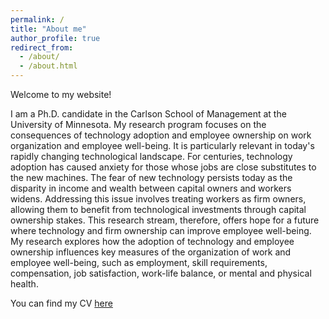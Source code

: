 ```yaml
---
permalink: /
title: "About me"
author_profile: true
redirect_from: 
  - /about/
  - /about.html
---
```


Welcome to my website!

I am a Ph.D. candidate in the Carlson School of Management at the University of Minnesota. My research program focuses on the consequences of technology adoption and employee ownership on work organization and employee well-being. It is particularly relevant in today's rapidly changing technological landscape. For centuries, technology adoption has caused anxiety for those whose jobs are close substitutes to the new machines. The fear of new technology persists today as the disparity in income and wealth between capital owners and workers widens. Addressing this issue involves treating workers as firm owners, allowing them to benefit from technological investments through capital ownership stakes. This research stream, therefore, offers hope for a future where technology and firm ownership can improve employee well-being. My research explores how the adoption of technology and employee ownership influences key measures of the organization of work and employee well-being, such as employment, skill requirements, compensation, job satisfaction, work-life balance, or mental and physical health.

You can find my CV [here](https://carlsonschool.umn.edu/sites/carlsonschool.umn.edu/files/faculty-cvcs/CV_120524.pdf)
